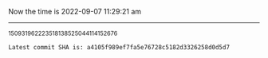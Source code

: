 Now the time is 2022-09-07 11:29:21 am

---

<small>150931962223518138525044114152676</small>

```txt
Latest commit SHA is: a4105f989ef7fa5e76728c5182d3326258d0d5d7
```
